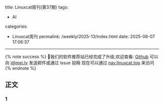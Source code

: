 title: Linuxcat周刊(第37期) 
tags:

- AI

categories:

- Linuxcat周刊
permalink: /weekly/2025-13/index.html
date: 2025-06-07 17:06:37

---

{% note success %}
👏我们的软件推荐站已经完成了升级,欢迎查看: [Github](https://github.com/ssdomei232/nav-next)
可以向 [i@mei.lv](mailto:i@mei.lv) 发送邮件或通过 issue 投稿
现在可以通过 [nav.linuxcat.top](https://nav.linuxcat.top/) 来访问
{% endnote %}

## 正文

### 1 